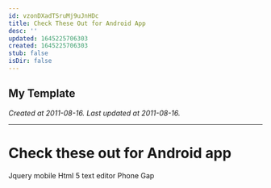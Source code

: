 ```yaml
---
id: vzonDXadTSruMj9uJnHDc
title: Check These Out for Android App
desc: ''
updated: 1645225706303
created: 1645225706303
stub: false
isDir: false
---
```

My Template
---

_Created at 2011-08-16._
_Last updated at 2011-08-16._




---

# Check these out for Android app


Jquery mobile
Html 5
text editor
Phone Gap

